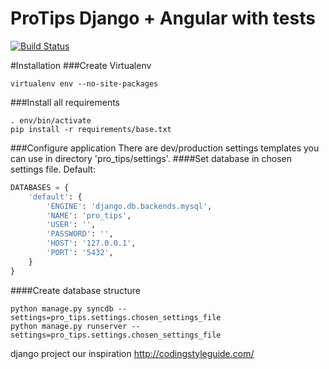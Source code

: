 ProTips Django + Angular with tests
====
[![Build Status](https://travis-ci.org/YoungCoder/1337.svg?branch=master)](https://travis-ci.org/YoungCoder/1337)

#Installation
###Create Virtualenv
```
virtualenv env --no-site-packages
```
###Install all requirements
```
. env/bin/activate
pip install -r requirements/base.txt
```
###Configure application
There are dev/production settings templates you can use in directory 'pro_tips/settings'.
####Set database in chosen settings file. Default:
```python
DATABASES = {
    'default': {
        'ENGINE': 'django.db.backends.mysql',
        'NAME': 'pro_tips',
        'USER': '',
        'PASSWORD': '',
        'HOST': '127.0.0.1',
        'PORT': '5432',
    }
}
```
####Create database structure
```
python manage.py syncdb --settings=pro_tips.settings.chosen_settings_file
python manage.py runserver --settings=pro_tips.settings.chosen_settings_file
```


django project 
our inspiration
http://codingstyleguide.com/
